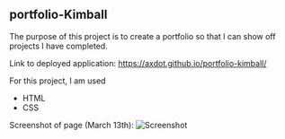 ## portfolio-Kimball

The purpose of this project is to create a portfolio so that I can show off projects I have completed.

Link to deployed application: https://axdot.github.io/portfolio-kimball/

For this project, I am used
- HTML
- CSS

Screenshot of page (March 13th): 
![Screenshot](https://user-images.githubusercontent.com/54038283/158106686-f467c1b6-928d-426a-8568-16442f5ed00c.JPG)




